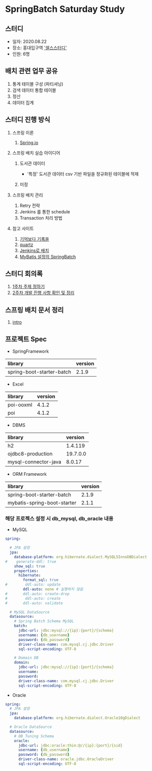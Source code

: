 # SpringBatch Saturday Study

## 스터디
- 일자: 2020.08.22
- 장소: 홍대입구역 ['셀스스터디'](https://hd.sels.co.kr/)
- 인원: 6명

## 배치 관련 업무 공유
1. 통계 테이블 구성 (파티셔닝)
2. 검색 데이터 통합 테이블
3. 정산
4. 데이터 집계

## 스터디 진행 방식
1. 스프링 이론
    1) [Spring.io](https://docs.spring.io/spring-batch/docs/current/reference/html/index.html)

2. 스프링 배치 실습 아이디어
    1) 도서관 데이터 
        - '특정' 도서관 데이터 csv 기반 파일을 정규화된 테이블에 적재
  
    2) 미정

3. 스프링 배치 관리
    1) Retry 전략
    2) Jenkins 를 통한 schedule
    3) Transaction 처리 방법

4. 참고 사이트
    1) [기억보다 기록을](https://jojoldu.tistory.com/category/Spring%20Batch)
    2) [quartz](https://blog.kingbbode.com/posts/spring-batch-quartz)
    3) [Jenkins로 배치](https://jojoldu.tistory.com/313)
    4) [MyBatis 설정의 SpringBatch](http://mybatis.org/spring/ko/batch.html)

## 스터디 회의록
1. [1주차 주제 정하기](docs/README.md)
2. [2주차 개발 진행 사항 확인 및 정리](docs/README.md)

## 스프링 배치 문서 정리
1. [intro](docs/batchDocs/1.introduction.md)

## 프로젝트 Spec
- SpringFramework

|library|version|
|:-----|:-----|
|spring-boot-starter-batch|2.1.9|

- Excel

|library|version|
|:-----|:-----|
|poi-ooxml|4.1.2|
|poi|4.1.2|

- DBMS

|library|version|
|:-----|:-----|
|h2|1.4.119|
|ojdbc8-production|19.7.0.0|
|mysql-connector-java|8.0.17|

- ORM Framework

|library|version|
|:-----|:-----|
|spring-boot-starter-batch|2.1.9|
|mybatis-spring-boot-starter|2.1.1|

### 해당 프로젝스 설정 시 db_mysql, db_oracle 내용
- MySQL
```yaml
spring:

  # JPA 설정
  jpa:
    database-platform: org.hibernate.dialect.MySQL5InnoDBDialect
#    generate-ddl: true
    show_sql: true
    properties:
      hibernate:
        format_sql: true
#        ddl-auto: update
        ddl-auto: none # 실행하지 않음
#       ddl-auto: create-drop
#        ddl-auto: create
#       ddl-auto: validate

  # MySQL DataSource
  datasource:
    # Spring Batch Schema MySQL
    batch:
      jdbc-url: jdbc:mysql://{ip}:{port}/{schema}
      username: {db_username}
      password: {db_password}
      driver-class-name: com.mysql.cj.jdbc.Driver
      sql-script-encoding: UTF-8

    # Domain DB
    domain:
      jdbc-url: jdbc:mysql://{ip}:{port}/{schema}
      username: 
      password: 
      driver-class-name: com.mysql.cj.jdbc.Driver
      sql-script-encoding: UTF-8
```

- Oracle
```yaml
spring:
  # JPA 설정
  jpa:
    database-platform: org.hibernate.dialect.Oracle10gDialect

  # Oracle DataSource
  datasource:
    # DB Tuning Schema
    oracle:
      jdbc-url: jdbc:oracle:thin:@//{ip}:{port}/{sid}
      username: {db_username}
      password: {db_password}
      driver-class-name: oracle.jdbc.OracleDriver
      sql-script-encoding: UTF-8

```